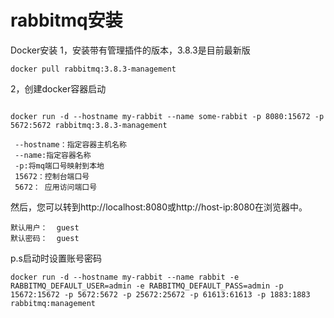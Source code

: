 # rabbitmq安装
Docker安装
1，安装带有管理插件的版本，3.8.3是目前最新版
```
docker pull rabbitmq:3.8.3-management
```
2，创建docker容器启动
```

docker run -d --hostname my-rabbit --name some-rabbit -p 8080:15672 -p 5672:5672 rabbitmq:3.8.3-management
```
```
 --hostname：指定容器主机名称
 --name:指定容器名称
 -p:将mq端口号映射到本地
 15672：控制台端口号
 5672： 应用访问端口号
```

然后，您可以转到http://localhost:8080或http://host-ip:8080在浏览器中。
```
默认用户：  guest 
默认密码：  guest
```
p.s启动时设置账号密码
```
docker run -d --hostname my-rabbit --name rabbit -e RABBITMQ_DEFAULT_USER=admin -e RABBITMQ_DEFAULT_PASS=admin -p 15672:15672 -p 5672:5672 -p 25672:25672 -p 61613:61613 -p 1883:1883 rabbitmq:management
```